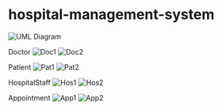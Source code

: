 # hospital-management-system
![UML Diagram](https://github.com/Osama-Sammar/hospital-management-system/assets/114613931/3ea84d86-9446-47ef-842f-a41ed7b21f99)

Doctor
![Doc1](https://github.com/Osama-Sammar/hospital-management-system/assets/114613931/1d63ae18-b95b-4cc1-a161-5d01f91aa346)
![Doc2](https://github.com/Osama-Sammar/hospital-management-system/assets/114613931/5e7943ed-564b-43b4-b1e3-56009802fceb)

Patient 
![Pat1](https://github.com/Osama-Sammar/hospital-management-system/assets/114613931/8a8f4f08-cd1f-4bf0-a968-1a932fe9c55c)
![Pat2](https://github.com/Osama-Sammar/hospital-management-system/assets/114613931/6a1785d0-d8ac-4069-80e2-4ac2c5e6b3e9)

HospitalStaff
![Hos1](https://github.com/Osama-Sammar/hospital-management-system/assets/114613931/517148f7-bce9-4ca4-8d5c-85132b92088b)
![Hos2](https://github.com/Osama-Sammar/hospital-management-system/assets/114613931/2e914496-01f6-4731-9c4e-0c6c0bbb62a3)

Appointment 
![App1](https://github.com/Osama-Sammar/hospital-management-system/assets/114613931/cf6022c9-c4ec-4e31-9af1-0fcdf9bf02ed)
![App2](https://github.com/Osama-Sammar/hospital-management-system/assets/114613931/3eca1d29-7eab-41ec-a91f-4b4f7d74d7f7)



